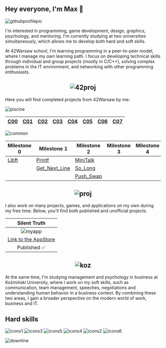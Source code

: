 ## Hey everyone, I'm Max 👋
<!---
maxszlichta/maxszlichta is a ✨ special ✨ repository because its `README.md` (this file) appears on your GitHub profile.
You can click the Preview link to take a look at your changes.
--->

![githubprofilepic](https://github.com/user-attachments/assets/9c70abfd-6465-430a-9057-916836b48cc0)

I'm interested in programming, game development, design, graphics, psychology, and mentoring. I'm currently studying at two universities simultaneously, which allows me to develop both hard and soft skills.

At 42Warsaw school, I'm learning programming in a peer-to-peer model, where I manage my own learning path. I focus on developing technical skills through individual and group projects (mostly in C/C++), solving complex problems in the IT environment, and networking with other programming enthusiasts.

##  <div align="center">![42proj](https://github.com/user-attachments/assets/8cf91713-452d-4d4e-a7f2-8585d1e74b36)</div>
Here you will find completed projects from 42Warsaw by me:

![piscine](https://github.com/user-attachments/assets/8553b026-c415-42e1-bf05-71b1664b03cf)


| [C00](https://github.com/maxszlichta/42Piscine/tree/main/C00) | [C01](https://github.com/maxszlichta/42Piscine/tree/main/C01) |  [C02](https://github.com/maxszlichta/42Piscine/tree/main/C02) | [C03](https://github.com/maxszlichta/42Piscine/tree/main/C03) | [C04](https://github.com/maxszlichta/42Piscine/tree/main/C04) | [C05](https://github.com/maxszlichta/42Piscine/tree/main/C05) | [C06](https://github.com/maxszlichta/42Piscine/tree/main/C06) | [C07](https://github.com/maxszlichta/42Piscine/tree/main/C07) |
|--|--|--|--|--|--|--|--|

![common](https://github.com/user-attachments/assets/d88839b8-7f57-44ea-a5dd-198ff911b786)

| Milestone 0  | Milestone 1 | Milestone 2  | Milestone 3  | Milestone 4  | Milestone 5  | Milestone 6  |
| ------------ | ----------- | ------------ | ------------ | ------------ | ------------ | ------------ |
| [Libft](https://github.com/maxszlichta/Libft) | [Printf](https://github.com/maxszlichta/Printf)  | [MiniTalk](https://github.com/maxszlichta/Minitalk)  | | | | |
|         | [Get_Next_Line](https://github.com/maxszlichta/Get_next_line)       | [So_Long](https://github.com/maxszlichta/So_long)   | | | | |
|         | | [Push_Swap](https://github.com/maxszlichta/Push_swap) | | | | |

## <div align="center">![proj](https://github.com/user-attachments/assets/47fb1d16-a994-47ef-9fdd-9fd4efec7dd9)</div>
I also work on many projects, games, and applications on my own during my free time. Below, you'll find both published and unofficial projects.

| Silent Truth |
|-|
|<div align="center">![myapp](https://github.com/user-attachments/assets/005e7f6b-278d-433a-9611-5b6ca23ed5ef)</div>|
|[Link to the AppStore](https://apps.apple.com/pl/app/cicha-prawda/id6467128612?l=pl)|
|<div align="center">Published ✅</div>|


## <div align="center">![koz](https://github.com/user-attachments/assets/e98d6072-2299-4ba2-85d7-485dd3d54b05)</div>

At the same time, I'm studying management and psychology in business at Koźmiński University, where I work on my soft skills, such as communication, team management, speeches, negotiations and understanding human behavior in a business context. By combining these two areas, I gain a broader perspective on the modern world of work, business and IT.

## Hard skills
![icons1](https://github.com/user-attachments/assets/03d9c452-f22b-4ed0-a00c-11d5875cca83)
![icons3](https://github.com/user-attachments/assets/cff986c3-c6e8-4b0f-bc8b-18e9024b2a21)
![icons5](https://github.com/user-attachments/assets/2b4145ce-ae93-422f-8435-40b3109ae84b)
![icons4](https://github.com/user-attachments/assets/9792a89e-95e6-4e84-8488-6c818b3f28f2)
![icons2](https://github.com/user-attachments/assets/47c0692b-e5cb-4f68-95bb-1b219d118c96)
![icons6](https://github.com/user-attachments/assets/cc0f4cc6-45c3-4f28-8000-e81210b47be6)


![downline](https://github.com/user-attachments/assets/378e37f5-1e9b-4ab5-b3a6-5444be230f8d)


